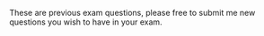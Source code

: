 These are previous exam questions, please free to submit me new questions you wish to have in your exam.
